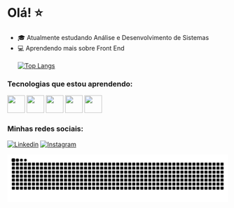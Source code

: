 # Olá! ⭐


 - 🎓 Atualmente estudando Análise e Desenvolvimento de Sistemas
 - 💻 Aprendendo mais sobre Front End
 \
 \
 [![Top Langs](https://github-readme-stats.vercel.app/api/top-langs/?username=lais-correa&layout=compact&theme=dracula)](https://github.com/lais-correa)



### Tecnologias que estou aprendendo:
<div style = "display: inline_block">
    <img src="https://cdn.jsdelivr.net/gh/devicons/devicon/icons/html5/html5-original.svg" height = "40" width = "40" />
    <img src="https://cdn.jsdelivr.net/gh/devicons/devicon/icons/css3/css3-original.svg" height = "40" width = "40" />
    <img src="https://cdn.jsdelivr.net/gh/devicons/devicon/icons/python/python-original.svg" height = "40" width = "40" />
    <img src="https://cdn.jsdelivr.net/gh/devicons/devicon/icons/javascript/javascript-original.svg" height = "40" width = "40" />
    <img src="https://cdn.jsdelivr.net/gh/devicons/devicon/icons/postgresql/postgresql-original.svg" height = "40" width = "40" />
    
</div>

### Minhas redes sociais:
[![Linkedin](https://img.shields.io/badge/LinkedIn-0077B5?style=for-the-badge&logo=linkedin&logoColor=white)](https://www.linkedin.com/in/laiscorream/)
[![Instagram](https://img.shields.io/badge/Instagram-E4405F?style=for-the-badge&logo=instagram&logoColor=white)](https://www.instagram.com/lalaiscm/)




![Snake animation](https://github.com/lais-correa/lais-correa/blob/output/github-contribution-grid-snake.svg)
